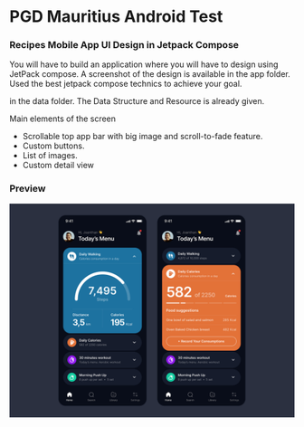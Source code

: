 # PGD Mauritius Android Test
### Recipes Mobile App UI Design in Jetpack Compose 

You will have to build an application 
where you will have to design using JetPack compose. 
A screenshot of the design is available in the app folder. 
Used the best jetpack compose technics to achieve your goal.

in the data folder. The Data Structure and Resource is already given.

Main elements of the screen
- Scrollable top app bar with big image and scroll-to-fade feature.
- Custom buttons.
- List of images.
- Custom detail view

### Preview

![App UI](screenshots/screenshot.png)
